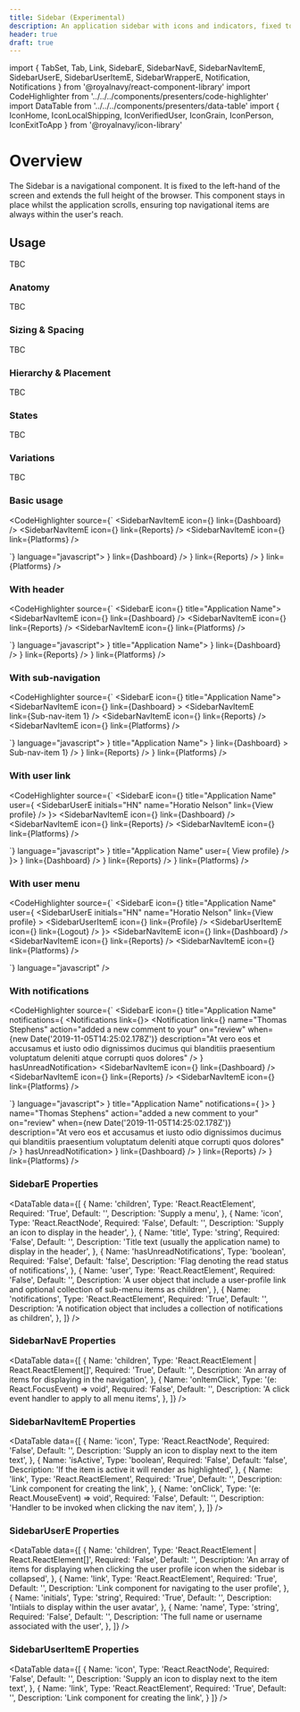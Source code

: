 ```yaml
---
title: Sidebar (Experimental)
description: An application sidebar with icons and indicators, fixed to the left of the screen.
header: true
draft: true
---
```


import { TabSet, Tab, Link, SidebarE, SidebarNavE, SidebarNavItemE, SidebarUserE, SidebarUserItemE, SidebarWrapperE, Notification, Notifications } from '@royalnavy/react-component-library'
import CodeHighlighter from '../../../components/presenters/code-highlighter'
import DataTable from '../../../components/presenters/data-table'
import { IconHome, IconLocalShipping, IconVerifiedUser, IconGrain, IconPerson, IconExitToApp } from '@royalnavy/icon-library'

# Overview

The Sidebar is a navigational component. It is fixed to the left-hand of the screen and extends the full height of the browser. This component stays in place whilst the application scrolls, ensuring top navigational items are always within the user's reach.

## Usage

TBC

<TabSet>
<Tab title="Design">

### Anatomy

TBC

### Sizing & Spacing

TBC

### Hierarchy & Placement

TBC

### States

TBC

### Variations

TBC

</Tab>

<Tab title="Develop">

### Basic usage

<CodeHighlighter source={`<SidebarWrapperE>
  <SidebarE>
    <SidebarNavE>
      <SidebarNavItemE 
        icon={<IconHome />} 
        link={<Link href="/">Dashboard</Link>} 
      />
      <SidebarNavItemE 
        icon={<IconVerifiedUser />} 
        link={<Link href="/reports">Reports</Link>} 
      />
      <SidebarNavItemE 
        icon={<IconLocalShipping />} 
        link={<Link href="/platforms">Platforms</Link>} 
      />
    </SidebarNavE>
  </SidebarE>
  <Main />
</SidebarWrapperE>`} language="javascript">
  <SidebarWrapperE>
    <SidebarE>
      <SidebarNavE>
        <SidebarNavItemE 
          icon={<IconHome />} 
          link={<Link href="/">Dashboard</Link>} 
        />
        <SidebarNavItemE 
          icon={<IconVerifiedUser />} 
          link={<Link href="/reports">Reports</Link>} 
        />
        <SidebarNavItemE 
          icon={<IconLocalShipping />} 
          link={<Link href="/platforms">Platforms</Link>} 
        />
      </SidebarNavE>
    </SidebarE>
    <Main/>
  </SidebarWrapperE>
</CodeHighlighter>

### With header

<CodeHighlighter source={`<SidebarWrapperE>
  <SidebarE icon={<IconGrain />} title="Application Name">
    <SidebarNavE>
      <SidebarNavItemE 
        icon={<IconHome />} 
        link={<Link href="/">Dashboard</Link>} 
      />
      <SidebarNavItemE 
        icon={<IconVerifiedUser />} 
        link={<Link href="/reports">Reports</Link>} 
      />
      <SidebarNavItemE 
        icon={<IconLocalShipping />} 
        link={<Link href="/platforms">Platforms</Link>} 
      />
    </SidebarNavE>
  </SidebarE>
  <Main/>
</SidebarWrapperE>`} language="javascript">
  <SidebarWrapperE>
    <SidebarE icon={<IconGrain />} title="Application Name">
      <SidebarNavE>
        <SidebarNavItemE 
          icon={<IconHome />} 
          link={<Link href="/">Dashboard</Link>} 
        />
        <SidebarNavItemE 
          icon={<IconVerifiedUser />} 
          link={<Link href="/reports">Reports</Link>} 
        />
        <SidebarNavItemE 
          icon={<IconLocalShipping />} 
          link={<Link href="/platforms">Platforms</Link>} 
        />
      </SidebarNavE>
    </SidebarE>
    <Main/>
  </SidebarWrapperE>
</CodeHighlighter>

### With sub-navigation

<CodeHighlighter source={`<SidebarWrapperE>
  <SidebarE icon={<IconGrain />} title="Application Name">
    <SidebarNavE>
      <SidebarNavItemE 
        icon={<IconHome />} 
        link={<Link href="/">Dashboard</Link>} 
      >
        <SidebarNavE>
          <SidebarNavItemE  
            link={<Link href="/sub-nav-item-1">Sub-nav-item 1</Link>} 
          />
        </SidebarNavE>
      </SidebarNavItemE>
      <SidebarNavItemE 
        icon={<IconVerifiedUser />} 
        link={<Link href="/reports">Reports</Link>} 
      />
      <SidebarNavItemE 
        icon={<IconLocalShipping />} 
        link={<Link href="/platforms">Platforms</Link>} 
      />
    </SidebarNavE>
  </SidebarE>
  <Main/>
</SidebarWrapperE>`} language="javascript">
  <SidebarWrapperE>
    <SidebarE icon={<IconGrain />} title="Application Name">
      <SidebarNavE>
        <SidebarNavItemE 
          icon={<IconHome />} 
          link={<Link href="/">Dashboard</Link>} 
        >
          <SidebarNavE>
            <SidebarNavItemE  
              link={<Link href="/sub-nav-item-1">Sub-nav-item 1</Link>} 
            />
          </SidebarNavE>
        </SidebarNavItemE>
        <SidebarNavItemE 
          icon={<IconVerifiedUser />} 
          link={<Link href="/reports">Reports</Link>} 
        />
        <SidebarNavItemE 
          icon={<IconLocalShipping />} 
          link={<Link href="/platforms">Platforms</Link>} 
        />
      </SidebarNavE>
    </SidebarE>
    <Main/>
  </SidebarWrapperE>
</CodeHighlighter>

### With user link

<CodeHighlighter source={`<SidebarWrapperE>
  <SidebarE icon={<IconGrain />} title="Application Name" user={
    <SidebarUserE
      initials="HN"
      name="Horatio Nelson"
      link={<Link href="/user-profile">View profile</Link>}
    />
  }>
    <SidebarNavE>
      <SidebarNavItemE 
        icon={<IconHome />} 
        link={<Link href="/">Dashboard</Link>} 
      />
      <SidebarNavItemE 
        icon={<IconVerifiedUser />} 
        link={<Link href="/reports">Reports</Link>} 
      />
      <SidebarNavItemE 
        icon={<IconLocalShipping />} 
        link={<Link href="/platforms">Platforms</Link>} 
      />
    </SidebarNavE>
  </SidebarE>
  <Main/>
</SidebarWrapperE>`} language="javascript">
  <SidebarWrapperE>
    <SidebarE icon={<IconGrain />} title="Application Name" user={
      <SidebarUserE
        initials="HN"
        name="Horatio Nelson"
        link={<Link href="/user-profile">View profile</Link>}
      />
    }>
      <SidebarNavE>
        <SidebarNavItemE 
          icon={<IconHome />} 
          link={<Link href="/">Dashboard</Link>} 
        />
        <SidebarNavItemE 
          icon={<IconVerifiedUser />} 
          link={<Link href="/reports">Reports</Link>} 
        />
        <SidebarNavItemE 
          icon={<IconLocalShipping />} 
          link={<Link href="/platforms">Platforms</Link>} 
        />
      </SidebarNavE>
    </SidebarE>
    <Main/>
  </SidebarWrapperE>
</CodeHighlighter>

### With user menu

<CodeHighlighter source={`<SidebarWrapperE>
  <SidebarE icon={<IconGrain />} title="Application Name" user={
    <SidebarUserE
      initials="HN"
      name="Horatio Nelson"
      link={<Link href="/user-profile">View profile</Link>}
    >
      <SidebarUserItemE
        icon={<IconPerson />}
        link={<Link href="/user-profile">Profile</Link>}
      />
      <SidebarUserItemE
        icon={<IconExitToApp />}
        link={<Link href="/logout">Logout</Link>}
      />
    </SidebarUserE>
  }>
    <SidebarNavE>
      <SidebarNavItemE 
        icon={<IconHome />} 
        link={<Link href="/">Dashboard</Link>} 
      />
      <SidebarNavItemE 
        icon={<IconVerifiedUser />} 
        link={<Link href="/reports">Reports</Link>} 
      />
      <SidebarNavItemE 
        icon={<IconLocalShipping />} 
        link={<Link href="/platforms">Platforms</Link>} 
      />
    </SidebarNavE>
  </SidebarE>
  <Main/>
</SidebarWrapperE>`} language="javascript" />

### With notifications

<CodeHighlighter source={`<SidebarWrapperE>
  <SidebarE icon={<IconGrain />} title="Application Name" notifications={
    <Notifications link={<Link href="notifications" />}>
      <Notification
        link={<Link href="notifications/1" />}
        name="Thomas Stephens"
        action="added a new comment to your"
        on="review"
        when={new Date('2019-11-05T14:25:02.178Z')}
        description="At vero eos et accusamus et iusto odio dignissimos ducimus qui blanditiis praesentium voluptatum deleniti atque corrupti quos dolores"
      />
    </Notifications>
  } hasUnreadNotification>
    <SidebarNavE>
      <SidebarNavItemE 
        icon={<IconHome />} 
        link={<Link href="/">Dashboard</Link>} 
      />
      <SidebarNavItemE 
        icon={<IconVerifiedUser />} 
        link={<Link href="/reports">Reports</Link>} 
      />
      <SidebarNavItemE 
        icon={<IconLocalShipping />} 
        link={<Link href="/platforms">Platforms</Link>} 
      />
    </SidebarNavE>
  </SidebarE>
  <Main/>
</SidebarWrapperE>`} language="javascript">
<SidebarWrapperE>
  <SidebarE icon={<IconGrain />} title="Application Name" notifications={
    <Notifications link={<Link href="notifications" />}>
      <Notification
        link={<Link href="notifications/1" />}
        name="Thomas Stephens"
        action="added a new comment to your"
        on="review"
        when={new Date('2019-11-05T14:25:02.178Z')}
        description="At vero eos et accusamus et iusto odio dignissimos ducimus qui blanditiis praesentium voluptatum deleniti atque corrupti quos dolores"
      />
    </Notifications>
  } hasUnreadNotification>
    <SidebarNavE>
      <SidebarNavItemE 
        icon={<IconHome />} 
        link={<Link href="/">Dashboard</Link>} 
      />
      <SidebarNavItemE 
        icon={<IconVerifiedUser />} 
        link={<Link href="/reports">Reports</Link>} 
      />
      <SidebarNavItemE 
        icon={<IconLocalShipping />} 
        link={<Link href="/platforms">Platforms</Link>} 
      />
    </SidebarNavE>
  </SidebarE>
  <Main/>
</SidebarWrapperE>
</CodeHighlighter>

### SidebarE Properties

<DataTable data={[
  {
    Name: 'children',
    Type: 'React.ReactElement<SidebarNavEProps>',
    Required: 'True',
    Default: '',
    Description: 'Supply a menu',
  },
  {
    Name: 'icon',
    Type: 'React.ReactNode',
    Required: 'False',
    Default: '',
    Description: 'Supply an icon to display in the header',
  },
  {
    Name: 'title',
    Type: 'string',
    Required: 'False',
    Default: '',
    Description: 'Title text (usually the application name) to display in the header',
  },
  {
    Name: 'hasUnreadNotifications',
    Type: 'boolean',
    Required: 'False',
    Default: 'false',
    Description: 'Flag denoting the read status of notifications',
  },
  {
    Name: 'user',
    Type: 'React.ReactElement<SidebarUserEProps>',
    Required: 'False',
    Default: '',
    Description: 'A user object that include a user-profile link and optional collection of sub-menu items as children',
  },
  {
    Name: 'notifications',
    Type: 'React.ReactElement<NotificationsProps>',
    Required: 'True',
    Default: '',
    Description: 'A notification object that includes a collection of notifications as children',
  },
]} />

### SidebarNavE Properties

<DataTable data={[
  {
    Name: 'children',
    Type: 'React.ReactElement<SidebarNavItemE> | React.ReactElement<SidebarNavItemE>[]',
    Required: 'True',
    Default: '',
    Description: 'An array of items for displaying in the navigation',
  },
  {
    Name: 'onItemClick',
    Type: '(e: React.FocusEvent<HTMLElement>) => void',
    Required: 'False',
    Default: '',
    Description: 'A click event handler to apply to all menu items',
  },
]} />

### SidebarNavItemE Properties

<DataTable data={[
  {
    Name: 'icon',
    Type: 'React.ReactNode',
    Required: 'False',
    Default: '',
    Description: 'Supply an icon to display next to the item text',
  },
  {
    Name: 'isActive',
    Type: 'boolean',
    Required: 'False',
    Default: 'false',
    Description: 'If the item is active it will render as highlighted',
  },
  {
    Name: 'link',
    Type: 'React.ReactElement<LinkTypes>',
    Required: 'True',
    Default: '',
    Description: 'Link component for creating the link',
  },
  {
    Name: 'onClick',
    Type: '(e: React.MouseEvent<HTMLElement>) => void',
    Required: 'False',
    Default: '',
    Description: 'Handler to be invoked when clicking the nav item',
  },
]} />

### SidebarUserE Properties

<DataTable data={[
  {
    Name: 'children',
    Type: 'React.ReactElement<SidebarUserItemE> | React.ReactElement<SidebarUserItemE>[]',
    Required: 'False',
    Default: '',
    Description: 'An array of items for displaying when clicking the user profile icon when the sidebar is collapsed',
  },
  {
    Name: 'link',
    Type: 'React.ReactElement<LinkTypes>',
    Required: 'True',
    Default: '',
    Description: 'Link component for navigating to the user profile',
  },
  {
    Name: 'initials',
    Type: 'string',
    Required: 'True',
    Default: '',
    Description: 'Intiials to display within the user avatar',
  },
  {
    Name: 'name',
    Type: 'string',
    Required: 'False',
    Default: '',
    Description: 'The full name or username associated with the user',
  },
]} />

### SidebarUserItemE Properties

<DataTable data={[
  {
    Name: 'icon',
    Type: 'React.ReactNode',
    Required: 'False',
    Default: '',
    Description: 'Supply an icon to display next to the item text',
  },
  {
    Name: 'link',
    Type: 'React.ReactElement<LinkTypes>',
    Required: 'True',
    Default: '',
    Description: 'Link component for creating the link',
  }
]} />

</Tab>
</TabSet>
